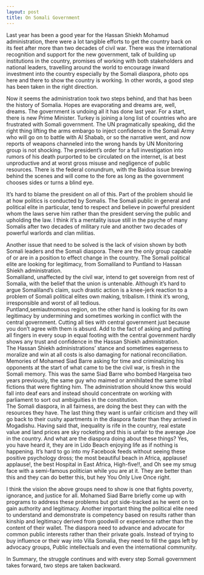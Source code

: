 ```yaml
---
layout: post
title: On Somali Government
---
```

Last year has been a good year for the Hassan Shiekh Mohamud administration, there were a lot tangible efforts to get the country back on its feet after more than two decades of civil war. There was the international recognition and support for the new government, talk of building up institutions in the country, promises of working with both stakeholders and national leaders, travelling around the world to encourage inward investment into the country especially by the Somali diaspora, photo ops here and there to show the country is working. In other words, a good step has been taken in the right direction. 

Now it seems the administration took two steps behind, and that has been the history of Somalia. Hopes are evaporating and dreams are, well, dreams. The government is undoing all it has done last year. For a start, there is new Prime Minister. Turkey is joining a long list of countries who are frustrated with Somali government. The UN pragmatically speaking, did the right thing lifting the arms embargo to inject confidence in the Somali Army who will go on to battle with Al Shabab, or so the narrative went, and now reports of weapons channeled into the wrong hands by UN Monitoring group is not shocking. The president&#8217;s order for a full investigation into rumors of his death purported to be circulated on the internet, is at best unproductive and at worst gross misuse and negligence of public resources. There is the federal conundrum, with the Baidoa issue brewing behind the scenes and will come to the fore as long as the government chooses sides or turns a blind eye.

It&#8217;s hard to blame the president on all of this. Part of the problem should lie at how politics is conducted by Somalis. The Somali public in general and political elite in particular, tend to respect and believe in powerful president whom the laws serve him rather than the president serving the public and upholding the law. I think it&#8217;s a mentality issue still in the psyche of many Somalis after two decades of military rule and another two decades of powerful warlords and clan militias.

Another issue that need to be solved is the lack of vision shown by both Somali leaders and the Somali diaspora. There are the only group capable of or are in a position to effect change in the country. The Somali political elite are looking for legitimacy, from Somaliland to Puntland to Hassan Shiekh administration.  
Somaliland, unaffected by the civil war, intend to get sovereign from rest of Somalia, with the belief that the union is untenable. Although it&#8217;s hard to argue Somaliland&#8217;s claim, such drastic action is a knee-jerk reaction to a problem of Somali political elites own making, tribalism. I think it&#8217;s wrong, irresponsible and worst of all tedious.  
Puntland,semiautnomous region, on the other hand is looking for its own legitimacy by undermining and sometimes working in conflict with the central government. Cutting all ties with central government just because you don&#8217;t agree with them is absurd. Add to the fact of asking and putting all fingers in every soup in equal footing with the central government hardly shows any trust and confidence in the Hassan Shiekh administration.  
The Hassan Shiekh administrations&#8217; stance and sometimes eagerness to moralize and win at all costs is also damaging for national reconciliation. Memories of Mohamed Siad Barre asking for time and criminalizing his opponents at the start of what came to be the civil war, is fresh in the Somali memory. This was the same Siad Barre who bombed Hargeisa two years previously, the same guy who maimed or annihilated the same tribal fictions that were fighting him. The administration should know this would fall into deaf ears and instead should concentrate on working with parliament to sort out ambiguities in the constitution.  
The Somali diaspora, in all fairness, are doing the best they can with the resources they have. The last thing they want is unfair criticism and they will go back to their cushy apartments in the diaspora faster than they arrived in Mogadishu. Having said that, inequality is rife in the country, real estate value and land prices are sky rocketing and this is unfair to the average Joe in the country. And what are the diaspora doing about these things? Yes, you have heard it, they are in Lido Beach enjoying life as if nothing is happening. It&#8217;s hard to go into my Facebook feeds without seeing these positive psychology dross; the most beautiful beach in Africa, applause! applause!, the best Hospital in East Africa, High-five!!, and Oh see my smug face with a semi-famous politician while you are at it. They are better than this and they can do better this, but hey You Only Live Once right. 

I think the vision the above groups need to show is one that fights poverty, ignorance, and justice for all. Mohamed Siad Barre briefly come up with programs to address these problems but got side-tracked as he went on to gain authority and legitimacy. Another important thing the political elite need to understand and demonstrate is competency based on results rather than kinship and legitimacy derived from goodwill or experience rather than the content of their wallet. The diaspora need to advance and advocate for common public interests rather than their private goals. Instead of trying to buy influence or their way into Villa Somalia, they need to fill the gaps left by advocacy groups, Public intellectuals and even the international community. 

In Summary, the struggle continues and with every step Somali government takes forward, two steps are taken backward.
